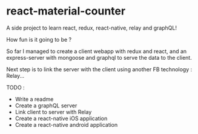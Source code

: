 # react-material-counter
A side project to learn react, redux, react-native, relay and graphQL! 

How fun is it going to be ?

So far I managed to create a client webapp with redux and react, and an express-server with mongoose and graphql to serve the
data to the client.

Next step is to link the server with the client using another FB technology : Relay...

TODO :

* Write a readme
* Create a graphQL server
* Link client to server with Relay
* Create a react-native iOS application
* Create a react-native android application

